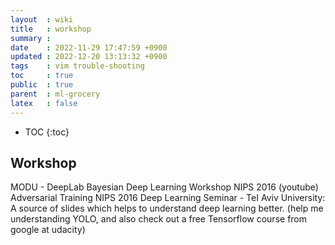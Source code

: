 ```yaml
---
layout  : wiki
title   : workshop
summary : 
date    : 2022-11-29 17:47:59 +0900
updated : 2022-12-20 13:13:32 +0900
tags    : vim trouble-shooting
toc     : true
public  : true
parent  : ml-grocery
latex   : false
---
```

* TOC
{:toc}

## Workshop

MODU - DeepLab
Bayesian Deep Learning Workshop NIPS 2016 (youtube)
Adversarial Training NIPS 2016
Deep Learning Seminar - TeI Aviv University: A source of slides which helps to understand deep learning better. (help me understanding YOLO, and also check out a free Tensorflow course from google at udacity)
